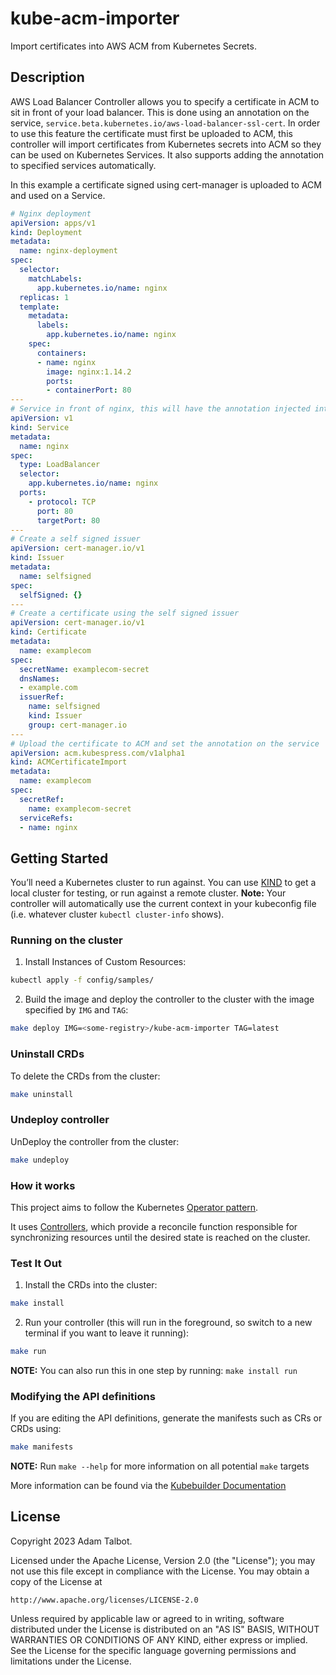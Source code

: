 # kube-acm-importer
Import certificates into AWS ACM from Kubernetes Secrets.

## Description

AWS Load Balancer Controller allows you to specify a certificate in ACM to sit in front of your load balancer. This is done using an annotation on the service, `service.beta.kubernetes.io/aws-load-balancer-ssl-cert`. In order to use this feature the certificate must first be uploaded to ACM, this controller will import certificates from Kubernetes secrets into ACM so they can be used on Kubernetes Services. It also supports adding the annotation to specified services automatically.

In this example a certificate signed using cert-manager is uploaded to ACM and used on a Service.

```yaml
# Nginx deployment
apiVersion: apps/v1
kind: Deployment
metadata:
  name: nginx-deployment
spec:
  selector:
    matchLabels:
      app.kubernetes.io/name: nginx
  replicas: 1
  template:
    metadata:
      labels:
        app.kubernetes.io/name: nginx
    spec:
      containers:
      - name: nginx
        image: nginx:1.14.2
        ports:
        - containerPort: 80
---
# Service in front of nginx, this will have the annotation injected into it by the ACMCertificateImport
apiVersion: v1
kind: Service
metadata:
  name: nginx
spec:
  type: LoadBalancer
  selector:
    app.kubernetes.io/name: nginx
  ports:
    - protocol: TCP
      port: 80
      targetPort: 80
---
# Create a self signed issuer
apiVersion: cert-manager.io/v1
kind: Issuer
metadata:
  name: selfsigned
spec:
  selfSigned: {}
---
# Create a certificate using the self signed issuer
apiVersion: cert-manager.io/v1
kind: Certificate
metadata:
  name: examplecom
spec:
  secretName: examplecom-secret
  dnsNames:
  - example.com
  issuerRef:
    name: selfsigned
    kind: Issuer
    group: cert-manager.io
---
# Upload the certificate to ACM and set the annotation on the service
apiVersion: acm.kubespress.com/v1alpha1
kind: ACMCertificateImport
metadata:
  name: examplecom
spec:
  secretRef:
    name: examplecom-secret
  serviceRefs:
  - name: nginx
```

## Getting Started
You’ll need a Kubernetes cluster to run against. You can use [KIND](https://sigs.k8s.io/kind) to get a local cluster for testing, or run against a remote cluster.
**Note:** Your controller will automatically use the current context in your kubeconfig file (i.e. whatever cluster `kubectl cluster-info` shows).

### Running on the cluster
1. Install Instances of Custom Resources:

```sh
kubectl apply -f config/samples/
```

2. Build the image and deploy the controller to the cluster with the image specified by `IMG` and `TAG`:

```sh
make deploy IMG=<some-registry>/kube-acm-importer TAG=latest
```

### Uninstall CRDs
To delete the CRDs from the cluster:

```sh
make uninstall
```

### Undeploy controller
UnDeploy the controller from the cluster:

```sh
make undeploy
```

### How it works
This project aims to follow the Kubernetes [Operator pattern](https://kubernetes.io/docs/concepts/extend-kubernetes/operator/).

It uses [Controllers](https://kubernetes.io/docs/concepts/architecture/controller/),
which provide a reconcile function responsible for synchronizing resources until the desired state is reached on the cluster.

### Test It Out
1. Install the CRDs into the cluster:

```sh
make install
```

2. Run your controller (this will run in the foreground, so switch to a new terminal if you want to leave it running):

```sh
make run
```

**NOTE:** You can also run this in one step by running: `make install run`

### Modifying the API definitions
If you are editing the API definitions, generate the manifests such as CRs or CRDs using:

```sh
make manifests
```

**NOTE:** Run `make --help` for more information on all potential `make` targets

More information can be found via the [Kubebuilder Documentation](https://book.kubebuilder.io/introduction.html)

## License

Copyright 2023 Adam Talbot.

Licensed under the Apache License, Version 2.0 (the "License");
you may not use this file except in compliance with the License.
You may obtain a copy of the License at

    http://www.apache.org/licenses/LICENSE-2.0

Unless required by applicable law or agreed to in writing, software
distributed under the License is distributed on an "AS IS" BASIS,
WITHOUT WARRANTIES OR CONDITIONS OF ANY KIND, either express or implied.
See the License for the specific language governing permissions and
limitations under the License.

